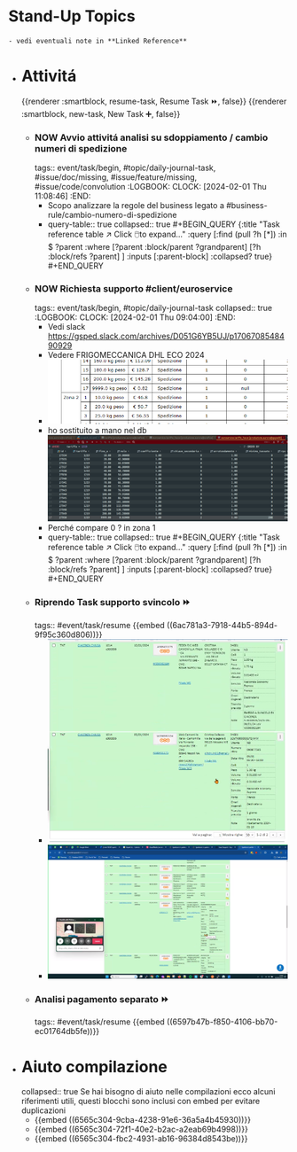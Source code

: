 # Stand-Up Topics
	- vedi eventuali note in **Linked Reference**
- # Attivitá
  {{renderer :smartblock, resume-task, Resume Task ⏩️, false}} {{renderer :smartblock, new-task, New Task ➕, false}}
	- ### NOW Avvio attivitá analisi su sdoppiamento  / cambio numeri di spedizione
	  tags:: event/task/begin, #topic/daily-journal-task, #issue/doc/missing, #issue/feature/missing, #issue/code/convolution
	  :LOGBOOK:
	  CLOCK: [2024-02-01 Thu 11:08:46]
	  :END:
		- Scopo analizzare la regole del business legato a #business-rule/cambio-numero-di-spedizione
		- query-table:: true
		  collapsed:: true
		  #+BEGIN_QUERY
		  {:title "Task reference table ↗️ Click 🖱️to expand..." :query [:find (pull ?h [*])
		      :in $ ?parent
		      :where
		      [?parent :block/parent ?grandparent]
		      [?h :block/refs ?parent]
		  ]
		  :inputs [:parent-block]
		  :collapsed? true}
		  #+END_QUERY
	- ### NOW Richiesta supporto #client/euroservice
	  tags:: event/task/begin, #topic/daily-journal-task
	  collapsed:: true
	  :LOGBOOK:
	  CLOCK: [2024-02-01 Thu 09:04:00]
	  :END:
		- Vedi slack https://gsped.slack.com/archives/D051G6YB5UJ/p1706708548490929
		- Vedere FRIGOMECCANICA DHL ECO 2024
		- ![image.png](../assets/image_1706774288705_0.png)
		- ho sostituito a mano nel db
		  ![image.png](../assets/image_1706777554304_0.png)
		- Perché compare 0 ? in zona 1
		- query-table:: true
		  collapsed:: true
		  #+BEGIN_QUERY
		  {:title "Task reference table ↗️ Click 🖱️to expand..." :query [:find (pull ?h [*])
		      :in $ ?parent
		      :where
		      [?parent :block/parent ?grandparent]
		      [?h :block/refs ?parent]
		  ]
		  :inputs [:parent-block]
		  :collapsed? true}
		  #+END_QUERY
	- ### Riprendo Task supporto svincolo ⏩️
	  tags:: #event/task/resume
	  {{embed ((6ac781a3-7918-44b5-894d-9f95c360d806))}}
		- ![image.png](../assets/image_1706778654997_0.png)
		- ![image.png](../assets/image_1706778396511_0.png)
	- ### Analisi pagamento separato ⏩️
	  tags:: #event/task/resume
	  {{embed ((6597b47b-f850-4106-bb70-ec01764db5fe))}}
- # Aiuto compilazione
  collapsed:: true
  Se hai bisogno di aiuto nelle compilazioni ecco alcuni riferimenti utili, questi blocchi sono inclusi con embed per evitare duplicazioni
	- {{embed ((6565c304-9cba-4238-91e6-36a5a4b45930))}}
	- {{embed ((6565c304-72f1-40e2-b2ac-a2eab69b4998))}}
	- {{embed ((6565c304-fbc2-4931-ab16-96384d8543be))}}